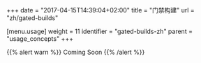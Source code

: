 +++
date = "2017-04-15T14:39:04+02:00"
title = "门禁构建"
url = "zh/gated-builds"

[menu.usage]
  weight = 11
  identifier = "gated-builds-zh"
  parent = "usage_concepts"
+++

{{% alert warn %}}
Coming Soon
{{% /alert %}}
